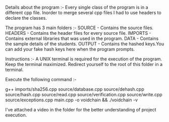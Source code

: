Details about the program :-
Every single class of the program is in a different cpp file.
Inorder to merge several cpp files I had to use headers to declare the classes.

The program has 3 main folders :-
SOURCE - Contains the source files.
HEADERS - Contains the header files for every source file.
IMPORTS - Contains external libraries that was used in the program.
DATA - Contains the sample details of the students.
OUTPUT - Contains the hashed keys.You can add your fake hash keys here when the program prompts.

Instructions :-
A UNIX terminal is required for the execution of the program.
Keep the terminal maximized.
Redirect yourself to the root of this folder in a terminal.

Execute the following command :-

g++ imports/sha256.cpp source/database.cpp source/dehash.cpp source/hash.cpp source/read.cpp source/verification.cpp source/write.cpp source/exceptions.cpp main.cpp -o voidchain && ./voidchain -v

I've attached a video in the folder for the better understanding of project execution.
